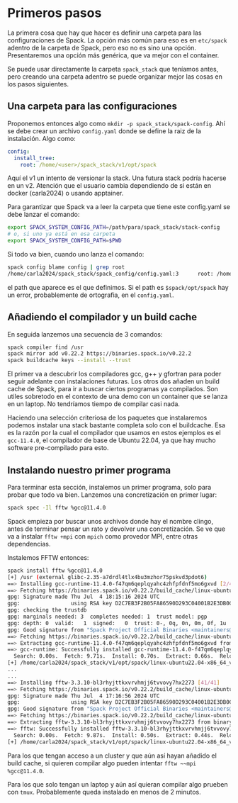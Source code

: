 # Primeros pasos

La primera cosa que hay que hacer es definir una carpeta para las
configuraciones de Spack. La opción más común para eso es en `etc/spack`
adentro de la carpeta de Spack, pero eso no es sino una opción. Presentaremos
una opción más genérica, que va mejor con el container.

Se puede usar directamente la carpeta `spack_stack` que teníamos antes, pero
creando una carpeta adentro se puede organizar mejor las cosas en los pasos
siguientes.

## Una carpeta para las configuraciones

Proponemos entonces algo como `mkdir -p spack_stack/spack-config`. Ahí se
debe crear un archivo `config.yaml` donde se define la raiz de la instalación.
Algo como:

```yaml
config:
  install_tree:
    root: /home/<user>/spack_stack/v1/opt/spack
```

Aquí el v1 un intento de versionar la stack. Una futura stack podría hacerse
en un v2.
Atención que el usuario cambia dependiendo de si están en docker (carla2024) o
usando apptainer.

Para garantizar que Spack va a leer la carpeta que tiene este config.yaml se
debe lanzar el comando:

```bash
export SPACK_SYSTEM_CONFIG_PATH=/path/para/spack_stack/stack-config
# o, si uno ya está en esa carpeta
export SPACK_SYSTEM_CONFIG_PATH=$PWD
```

Si todo va bien, cuando uno lanza el comando:

```bash
spack config blame config | grep root
/home/carla2024/spack_stack/spack_config/config.yaml:3      root: /home/carla2024/spack_stack/v1/opt/spack
```

el path que aparece es el que definimos. Si el path es `$spack/opt/spack`
hay un error, probablemente de ortografia, en el `config.yaml`.

## Añadiendo el compilador y un build cache

En seguida lanzemos una secuencia de 3 comandos:

```bash
spack compiler find /usr
spack mirror add v0.22.2 https://binaries.spack.io/v0.22.2
spack buildcache keys --install --trust
```

El primer va a descubrir los compiladores gcc, g++ y gfortran para poder seguir
adelante con instalaciones futuras.
Los otros dos añaden un build cache de Spack, para ir a buscar ciertos
programas ya compilados. Son utiles sobretodo en el contexto de una demo
con un container que se lanza en un laptop. No tendríamos tiempo de compilar
casi nada.

Haciendo una selección criteriosa de los paquetes que instalaremos
podemos instalar una stack bastante completa solo con el buildcache. Esa es
la razón por la cual el compilador que usamos en estos ejemplos es el
`gcc-11.4.0`, el compilador de base de Ubuntu 22.04, ya que hay mucho
software pre-compilado para esto.

## Instalando nuestro primer programa

Para terminar esta sección, instalemos un primer programa, solo para probar
que todo va bien. Lanzemos una concretización en primer lugar:

```bash
spack spec -Il fftw %gcc@11.4.0
```

Spack empieza por buscar unos archivos donde hay el nombre clingo, antes de
terminar pensar un rato y devolver una concretización. Se ve que va a instalar
`fftw +mpi` con `mpich` como provedor MPI, entre otras dependencias.

Instalemos FFTW entonces:

```bash
spack install fftw %gcc@11.4.0
[+] /usr (external glibc-2.35-a7drdl4tlx4bu3mzhor75pskvd3pdot6)
==> Installing gcc-runtime-11.4.0-f47qm6qeplqyahc4zhfpfdnf5mo6gxvd [2/41]
==> Fetching https://binaries.spack.io/v0.22.2/build_cache/linux-ubuntu22.04-x86_64_v3-gcc-11.4.0-gcc-runtime-11.4.0-f47qm6qeplqyahc4zhfpfdnf5mo6gxvd.spec.json.sig
gpg: Signature made Thu Jul  4 18:15:16 2024 UTC
gpg:                using RSA key D2C7EB3F2B05FA86590D293C04001B2E3DB0C723
gpg: checking the trustdb
gpg: marginals needed: 3  completes needed: 1  trust model: pgp
gpg: depth: 0  valid:   1  signed:   0  trust: 0-, 0q, 0n, 0m, 0f, 1u
gpg: Good signature from "Spack Project Official Binaries <maintainers@spack.io>" [ultimate]
==> Fetching https://binaries.spack.io/v0.22.2/build_cache/linux-ubuntu22.04-x86_64_v3/gcc-11.4.0/gcc-runtime-11.4.0/linux-ubuntu22.04-x86_64_v3-gcc-11.4.0-gcc-runtime-11.4.0-f47qm6qeplqyahc4zhfpfdnf5mo6gxvd.spack
==> Extracting gcc-runtime-11.4.0-f47qm6qeplqyahc4zhfpfdnf5mo6gxvd from binary cache
==> gcc-runtime: Successfully installed gcc-runtime-11.4.0-f47qm6qeplqyahc4zhfpfdnf5mo6gxvd
  Search: 0.00s.  Fetch: 9.71s.  Install: 0.70s.  Extract: 0.66s.  Relocate: 0.03s.  Total: 10.41s
[+] /home/carla2024/spack_stack/v1/opt/spack/linux-ubuntu22.04-x86_64_v3/gcc-11.4.0/gcc-runtime-11.4.0-f47qm6qeplqyahc4zhfpfdnf5mo6gxvd
...
...
==> Installing fftw-3.3.10-bl3rhyjttkxvrvhmjj6tvvovy7hx2273 [41/41]
==> Fetching https://binaries.spack.io/v0.22.2/build_cache/linux-ubuntu22.04-x86_64_v3-gcc-11.4.0-fftw-3.3.10-bl3rhyjttkxvrvhmjj6tvvovy7hx2273.spec.json.sig
gpg: Signature made Thu Jul  4 17:16:56 2024 UTC
gpg:                using RSA key D2C7EB3F2B05FA86590D293C04001B2E3DB0C723
gpg: Good signature from "Spack Project Official Binaries <maintainers@spack.io>" [ultimate]
==> Fetching https://binaries.spack.io/v0.22.2/build_cache/linux-ubuntu22.04-x86_64_v3/gcc-11.4.0/fftw-3.3.10/linux-ubuntu22.04-x86_64_v3-gcc-11.4.0-fftw-3.3.10-bl3rhyjttkxvrvhmjj6tvvovy7hx2273.spack
==> Extracting fftw-3.3.10-bl3rhyjttkxvrvhmjj6tvvovy7hx2273 from binary cache
==> fftw: Successfully installed fftw-3.3.10-bl3rhyjttkxvrvhmjj6tvvovy7hx2273
  Search: 0.00s.  Fetch: 9.87s.  Install: 0.50s.  Extract: 0.44s.  Relocate: 0.05s.  Total: 10.37s
[+] /home/carla2024/spack_stack/v1/opt/spack/linux-ubuntu22.04-x86_64_v3/gcc-11.4.0/fftw-3.3.10-bl3rhyjttkxvrvhmjj6tvvovy7hx2273
```

Para los que tengan acceso a un cluster y que aún así hayan añadido el build
cache, si quieren compilar algo pueden intentar `fftw ~~mpi %gcc@11.4.0`.

Para los que solo tengan un laptop y aún así quieran compilar algo prueben
con `tmux`. Probablemente queda instalado en menos de 2 minutos.
